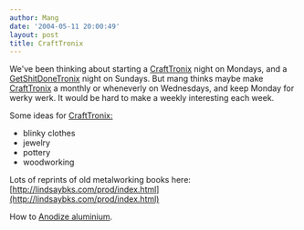 ```yaml
---
author: Mang
date: '2004-05-11 20:00:49'
layout: post
title: CraftTronix
---
```


We've been thinking about starting a [CraftTronix](CraftTronix.html) night on Mondays, and a [GetShitDoneTronix](GetShitDoneTronix.html) night on Sundays.  But mang thinks maybe make [CraftTronix](CraftTronix.html) a monthly or wheneverly on Wednesdays, and keep Monday for werky werk.  It would be hard to make a weekly interesting each week.

Some ideas for [CraftTronix:](CraftTronix:.html)

* blinky clothes
* jewelry
* pottery
* woodworking

Lots of reprints of old metalworking books here: [http://lindsaybks.com/prod/index.html](http://lindsaybks.com/prod/index.html)

How to [Anodize aluminium](http://www.focuser.com/atm/anodize/anodize.html).
